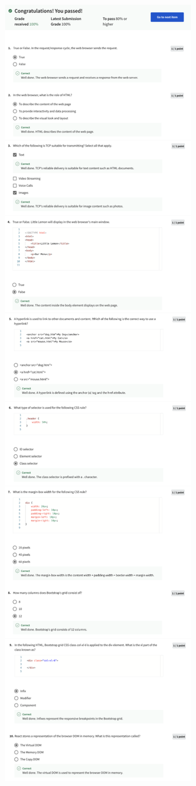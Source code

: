![Alt text](Screenshot%202566-04-12%20at%2003.53.23.png) ![Alt text](Screenshot%202566-04-12%20at%2003.53.34.png) ![Alt text](Screenshot%202566-04-12%20at%2003.53.44.png) ![Alt text](Screenshot%202566-04-12%20at%2003.53.51.png) ![Alt text](Screenshot%202566-04-12%20at%2003.53.59.png) ![Alt text](Screenshot%202566-04-12%20at%2003.54.08.png) ![Alt text](Screenshot%202566-04-12%20at%2003.54.16.png)